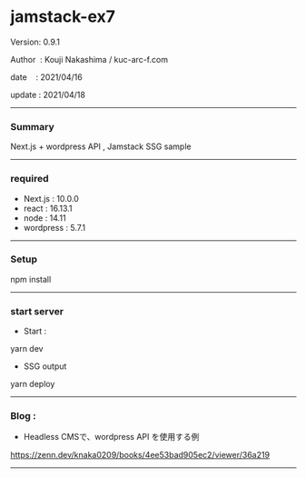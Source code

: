 # jamstack-ex7

 Version: 0.9.1

 Author  : Kouji Nakashima / kuc-arc-f.com

 date    : 2021/04/16

 update  : 2021/04/18 

***
### Summary

Next.js + wordpress API , Jamstack SSG sample

***
### required

* Next.js : 10.0.0
* react : 16.13.1
* node : 14.11
* wordpress : 5.7.1

***
### Setup

npm install

***
### start server
* Start :

yarn dev

* SSG output

yarn deploy

***
### Blog : 

* Headless CMSで、wordpress API を使用する例

https://zenn.dev/knaka0209/books/4ee53bad905ec2/viewer/36a219

***

